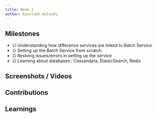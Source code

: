 ```yaml
---
title: Week 2
author: Kaustubh Dwivedi 
---
```


## Milestones
- &#x2611; Understanding how difference services are linked to Batch Service
- &#x2611; Setting up the Batch Service from scratch
- &#x2611;  Reslving issues/errors in setting up the service
- &#x2611;  Learning about databases : Cassandara, ElasticSearch, Redis

## Screenshots / Videos 

## Contributions

## Learnings
